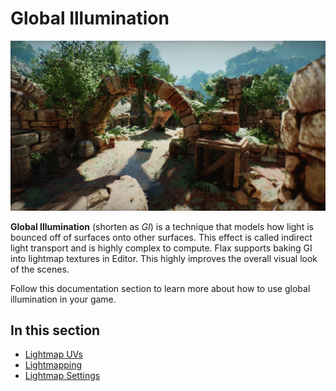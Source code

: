 # Global Illumination

![Global Illumination in Flax](media/gi-flax.gif)

**Global Illumination** (shorten as *GI*) is a technique that models how light is bounced off of surfaces onto other surfaces. This effect is called indirect light transport and is highly complex to compute. Flax supports baking GI into lightmap textures in Editor. This highly improves the overall visual look of the scenes.

Follow this documentation section to learn more about how to use global illumination in your game.

## In this section

* [Lightmap UVs](lightmap-uvs.md)
* [Lightmapping](lightmapping.md)
* [Lightmap Settings](settings.md)
